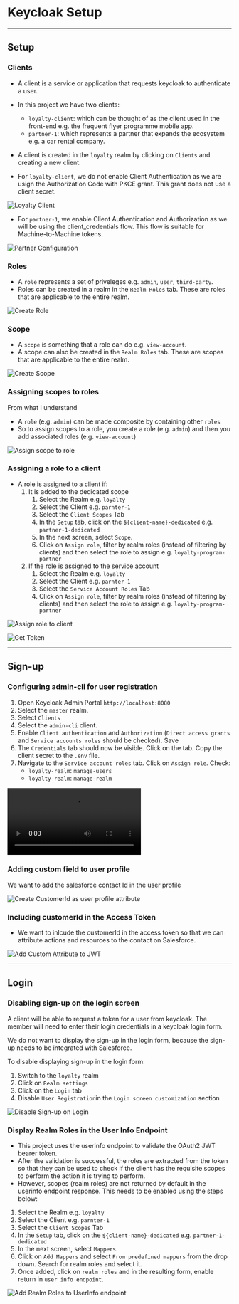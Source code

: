 # Keycloak Setup
---

## Setup

### Clients

- A client is a service or application that requests keycloak to authenticate a user.
- In this project we have two clients: 

    - `loyalty-client`: which can be thought of as the client used in the front-end e.g. the frequent flyer programme mobile app.
    - `partner-1`: which represents a partner that expands the ecosystem e.g. a car rental company.

- A client is created in the `loyalty` realm by clicking on `Clients` and creating a new client.

- For `loyalty-client`, we do not enable Client Authentication as we are usign the Authorization Code with PKCE grant. This grant does not use a client secret.

![Loyalty Client](./media/create-client.gif)

- For `partner-1`, we enable Client Authentication and Authorization as we will be using the client_credentials flow. This flow is suitable for Machine-to-Machine tokens.

![Partner Configuration](./media/parnter-config.png)

### Roles

- A `role` represents a set of priveleges e.g. `admin`, `user`, `third-party`.
- Roles can be created in a realm in the `Realm Roles` tab. These are roles that are applicable to the entire realm.

![Create Role](./media/create-role.gif)

### Scope

- A `scope` is something that a role can do e.g. `view-account`.
- A scope can also be created in the `Realm Roles` tab. These are scopes that are applicable to the entire realm.


![Create Scope](./media/create-scope.gif)

### Assigning scopes to roles

From what I understand
- A `role` (e.g. `admin`) can be made composite by containing other `roles` 
- So to assign scopes to a role, you create a role (e.g. `admin`) and then you add associated roles (e.g. `view-account`)

![Assign scope to role](./media/assign-scope-to-role.gif)


### Assigning a role to a client

- A role is assigned to a client if:
    1. It is added to the dedicated scope
        1. Select the Realm e.g. `loyalty`
        1. Select the Client e.g. `parnter-1`
        1. Select the `Client Scopes` Tab
        1. In the `Setup` tab, click on the `${client-name}-dedicated` e.g. `partner-1-dedicated`
        1. In the next screen, select `Scope`. 
        1. Click on `Assign role`, filter by realm roles (instead of filtering by clients) and then select the role to assign e.g. `loyalty-program-partner`
    2. If the role is assigned to the service account
        1. Select the Realm e.g. `loyalty`
        1. Select the Client e.g. `parnter-1`
        1. Select the `Service Account Roles` Tab
        1. Click on `Assign role`, filter by realm roles (instead of filtering by clients) and then select the role to assign e.g. `loyalty-program-partner`

![Assign role to client](./media/assign-role-to-client.gif)

![Get Token](./media/get-the-token.gif)

---

## Sign-up

### Configuring admin-cli for user registration

1. Open Keycloak Admin Portal `http://localhost:8080`
1. Select the `master` realm.
1. Select `Clients`
1. Select the `admin-cli` client.
1. Enable `Client authentication` and `Authorization` (`Direct access grants` and `Service accounts roles` should be checked). Save
1. The `Credentials` tab should now be visible. Click on the tab. Copy the client secret to the `.env` file.
1. Navigate to the `Service account roles` tab. Click on `Assign role`. Check:
    - `loyalty-realm`: `manage-users`
    - `loyalty-realm`: `manage-realm`

![Configure `admin-cli` for user registration](./media/configure-admin-cli-for-user-registration.mp4)

### Adding custom field to user profile

We want to add the salesforce contact Id in the user profile

![Create CustomerId as user profile attribute](./media/create-customer-id-attribute.gif)

### Including customerId in the Access Token

- We want to inlcude the customerId in the access token so that we can attribute actions and resources to the contact on Salesforce.

![Add Custom Attribute to JWT](./media/add-custom-attribute-to-jwt.gif)

---
## Login

### Disabling sign-up on the login screen

A client will be able to request a token for a user from keycloak. 
The member will need to enter their login credentials in a keycloak login form.

We do not want to display the sign-up in the login form, because the sign-up needs to be integrated with Salesforce. 

To disable displaying sign-up in the login form:
1. Switch to the `loyalty` realm
2. Click on `Realm settings`
3. Click on the `Login` tab
4. Disable `User Registration`in the `Login screen customization` section

![Disable Sign-up on Login](./media/disable-sign-up-on-login.png)

### Display Realm Roles in the User Info Endpoint

- This project uses the userinfo endpoint to validate the OAuth2 JWT bearer token.
- After the validation is successful, the roles are extracted from the token so that they can be used to check if the client has the requisite scopes to perform the action it is trying to perform. 
- However, scopes (realm roles) are not returned by default in the userinfo endpoint response. This needs to be enabled using the steps below:

1. Select the Realm e.g. `loyalty`
1. Select the Client e.g. `parnter-1`
1. Select the `Client Scopes` Tab
1. In the `Setup` tab, click on the `${client-name}-dedicated` e.g. `partner-1-dedicated`
1. In the next screen, select `Mappers`. 
1. Click on `Add Mappers` and select `From predefined mappers` from the drop down. Search for realm roles and select it.
1. Once added, click on `realm roles` and in the resulting form, enable return in `user info endpoint`.

![Add Realm Roles to UserInfo endpoint](./media/add-realm-roles-to-userinfo-endpoint.gif)